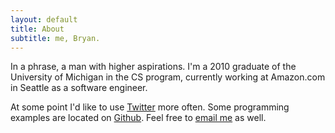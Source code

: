 ```yaml
---
layout: default
title: About
subtitle: me, Bryan.
---
```


In a phrase, a man with higher aspirations. I'm a 2010 graduate of the University of Michigan in the CS program, currently working at Amazon.com in Seattle as a software engineer.

At some point I'd like to use [Twitter](http://twitter.com/bsummersett) more often. Some programming examples are located on [Github](http://github.com/bryansum). Feel free to [email me](mailto:&#x62;&#x73;&#x75;&#x6D;&#x6D;&#x65;&#x72;&#x73;&#x65;&#x74;&#x74;&#x40;&#x67;&#x6D;&#x61;&#x69;&#x6C;&#x2E;&#x63;&#x6F;&#x6D;) as well.

